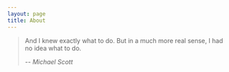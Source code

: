 ```yaml
---
layout: page
title: About
---
```


> And I knew exactly what to do. But in a much more real sense, I had no idea what to do.
> 
> -- <cite> Michael Scott </cite>
